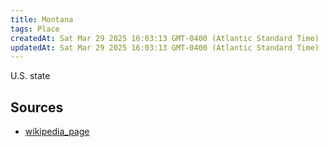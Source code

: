 ```yaml
---
title: Montana
tags: Place
createdAt: Sat Mar 29 2025 16:03:13 GMT-0400 (Atlantic Standard Time)
updatedAt: Sat Mar 29 2025 16:03:13 GMT-0400 (Atlantic Standard Time)
---
```



U.S. state



## Sources
- [wikipedia_page](https://en.wikipedia.org/wiki/Montana)
